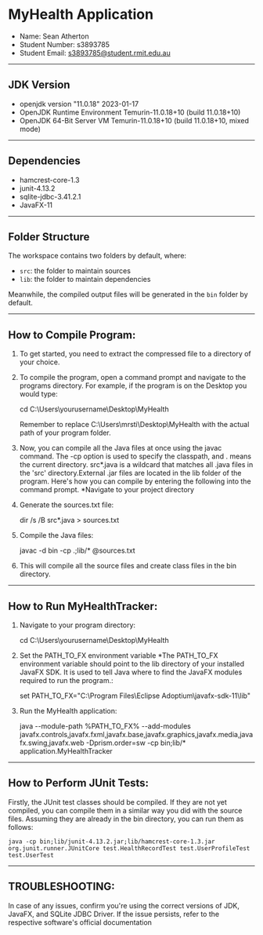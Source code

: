 # MyHealth Application

- Name: Sean Atherton
- Student Number: s3893785
- Student Email: s3893785@student.rmit.edu.au

--------------
## JDK Version

- openjdk version "11.0.18" 2023-01-17
- OpenJDK Runtime Environment Temurin-11.0.18+10 (build 11.0.18+10)
- OpenJDK 64-Bit Server VM Temurin-11.0.18+10 (build 11.0.18+10, mixed mode)

---------------
## Dependencies

- hamcrest-core-1.3
- junit-4.13.2
- sqlite-jdbc-3.41.2.1
- JavaFX-11

-------------------
## Folder Structure

The workspace contains two folders by default, where:

- `src`: the folder to maintain sources
- `lib`: the folder to maintain dependencies

Meanwhile, the compiled output files will be generated in the `bin` folder by default.

--------------------------
## How to Compile Program:

1. To get started, you need to extract the compressed file to a directory of your choice.
2. To compile the program, open a command prompt and navigate to the programs directory. For example, if the program is on the Desktop you would type:

    cd C:\Users\yourusername\Desktop\MyHealth

    Remember to replace C:\Users\mrsti\Desktop\MyHealth with the actual path of your program folder.
4. Now, you can compile all the Java files at once using the javac command. The -cp option is used to specify the classpath, and . means the current directory. src\*.java is a wildcard that matches all .java files in the 'src' directory.External .jar files are located in the lib folder of the program. Here's how you can compile by entering the following into the command prompt. *Navigate to your project directory

5. Generate the sources.txt file:

    dir /s /B src\*.java > sources.txt

6. Compile the Java files:

    javac -d bin -cp .;lib/* @sources.txt

7. This will compile all the source files and create class files in the bin directory.

------------------------------
## How to Run MyHealthTracker:

1. Navigate to your program directory:

   cd C:\Users\yourusername\Desktop\MyHealth

2. Set the PATH_TO_FX environment variable *The PATH_TO_FX environment variable should point to the lib directory of your installed JavaFX SDK. It is used to tell Java where to find the JavaFX modules required to run the program.:

    set PATH_TO_FX="C:\Program Files\Eclipse Adoptium\javafx-sdk-11\lib"

3. Run the MyHealth application:

    java --module-path %PATH_TO_FX% --add-modules javafx.controls,javafx.fxml,javafx.base,javafx.graphics,javafx.media,javafx.swing,javafx.web -Dprism.order=sw -cp bin;lib/* application.MyHealthTracker

------------------------------
## How to Perform JUnit Tests:

Firstly, the JUnit test classes should be compiled. If they are not yet compiled, you can compile them in a similar way you did with the source files. Assuming they are already in the bin directory, you can run them as follows:

    java -cp bin;lib/junit-4.13.2.jar;lib/hamcrest-core-1.3.jar org.junit.runner.JUnitCore test.HealthRecordTest test.UserProfileTest test.UserTest


----------------
## TROUBLESHOOTING:

In case of any issues, confirm you're using the correct versions of JDK, JavaFX, and SQLite JDBC Driver. If the issue persists, refer to the respective software's official documentation